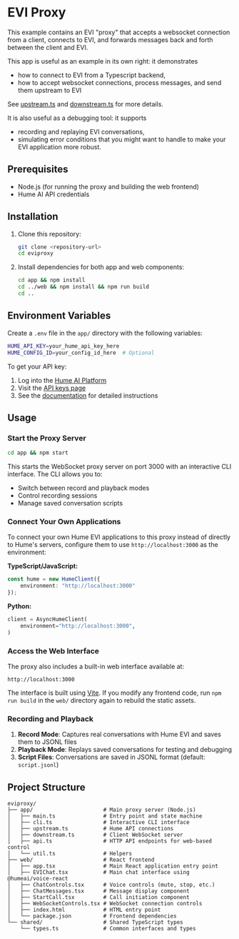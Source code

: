 # EVI Proxy

This example contains an EVI "proxy" that accepts a websocket connection from a client, connects to EVI, and forwards messages back and forth between the client and EVI.

This app is useful as an example in its own right: it demonstrates
  * how to connect to EVI from a Typescript backend,
  * how to accept websocket connections, process messages, and send them upstream to EVI

See [upstream.ts](app/upstream.ts) and [downstream.ts](app/downstream.ts) for more details.

It is also useful as a debugging tool: it supports
  * recording and replaying EVI conversations,
  * simulating error conditions that you might want to handle to make your EVI application more robust.

## Prerequisites

 - Node.js (for running the proxy and building the web frontend)
 - Hume AI API credentials

## Installation

1. Clone this repository:
   ```bash
   git clone <repository-url>
   cd eviproxy
   ```

2. Install dependencies for both app and web components:
   ```bash
   cd app && npm install
   cd ../web && npm install && npm run build
   cd ..
   ```

## Environment Variables

Create a `.env` file in the `app/` directory with the following variables:

```bash
HUME_API_KEY=your_hume_api_key_here
HUME_CONFIG_ID=your_config_id_here  # Optional
```

To get your API key:
1. Log into the [Hume AI Platform](https://platform.hume.ai/)
2. Visit the [API keys page](https://platform.hume.ai/settings/keys)
3. See the [documentation](https://dev.hume.ai/docs/introduction/api-key) for detailed instructions

## Usage

### Start the Proxy Server

```bash
cd app && npm start
```

This starts the WebSocket proxy server on port 3000 with an interactive CLI interface. The CLI allows you to:
- Switch between record and playback modes
- Control recording sessions
- Manage saved conversation scripts

### Connect Your Own Applications

To connect your own Hume EVI applications to this proxy instead of directly to Hume's servers, configure them to use `http://localhost:3000` as the environment:

**TypeScript/JavaScript:**
```typescript
const hume = new HumeClient({
    environment: "http://localhost:3000"
});
```

**Python:**
```python
client = AsyncHumeClient(
    environment="http://localhost:3000",
)
```

### Access the Web Interface

The proxy also includes a built-in web interface available at:
```
http://localhost:3000
```
The interface is built using [Vite](https://vitejs.dev). If you modify any
frontend code, run `npm run build` in the `web/` directory again to rebuild the
static assets.

### Recording and Playback

1. **Record Mode**: Captures real conversations with Hume EVI and saves them to JSONL files
2. **Playback Mode**: Replays saved conversations for testing and debugging
3. **Script Files**: Conversations are saved in JSONL format (default: `script.jsonl`)

## Project Structure

```
eviproxy/
├── app/                      # Main proxy server (Node.js)
│   ├── main.ts               # Entry point and state machine
│   ├── cli.ts                # Interactive CLI interface
│   ├── upstream.ts           # Hume API connections
│   ├── downstream.ts         # Client WebSocket server
│   ├── api.ts                # HTTP API endpoints for web-based control
│   └── util.ts               # Helpers
├── web/                      # React frontend
│   ├── app.tsx               # Main React application entry point
│   ├── EVIChat.tsx           # Main chat interface using @humeai/voice-react
│   ├── ChatControls.tsx      # Voice controls (mute, stop, etc.)
│   ├── ChatMessages.tsx      # Message display component
│   ├── StartCall.tsx         # Call initiation component
│   ├── WebSocketControls.tsx # WebSocket connection controls
│   ├── index.html            # HTML entry point
│   └── package.json          # Frontend dependencies
└── shared/                   # Shared TypeScript types
    └── types.ts              # Common interfaces and types
```
